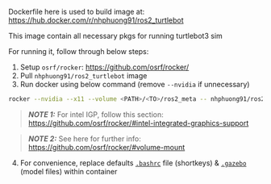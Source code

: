 Dockerfile here is used to build image at: https://hub.docker.com/r/nhphuong91/ros2_turtlebot

This image contain all necessary pkgs for running turtlebot3 sim

For running it, follow through below steps:
1. Setup `osrf/rocker`: https://github.com/osrf/rocker/
2. Pull `nhphuong91/ros2_turtlebot` image
3. Run docker using below command (remove `--nvidia` if unnecessary)
```bash
rocker --nvidia --x11 --volume <PATH>/<TO>/ros2_meta -- nhphuong91/ros2_turtlebot:0.1
```
> **_NOTE 1:_** For intel IGP, follow this section: https://github.com/osrf/rocker/#intel-integrated-graphics-support

> **_NOTE 2:_** See here for further info: https://github.com/osrf/rocker/#volume-mount

4. For convenience, replace defaults [`.bashrc`](./.bashrc) file (shortkeys) & [`.gazebo`](./.gazebo) (model files) within container